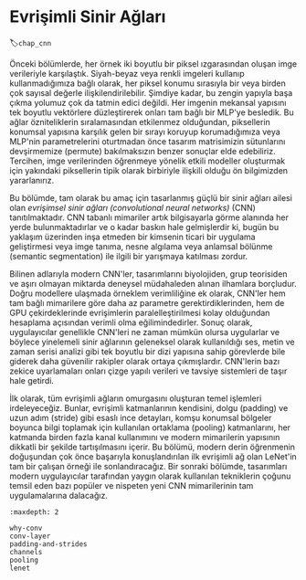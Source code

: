 # Evrişimli Sinir Ağları
:label:`chap_cnn`

Önceki bölümlerde, her örnek iki boyutlu bir piksel ızgarasından oluşan imge verileriyle karşılaştık. Siyah-beyaz veya renkli imgeleri kullanıp kullanmadığımıza bağlı olarak, her piksel konumu sırasıyla bir veya birden çok sayısal değerle ilişkilendirilebilir. Şimdiye kadar, bu zengin yapıyla başa çıkma yolumuz çok da tatmin edici değildi. Her imgenin mekansal yapısını tek boyutlu vektörlere düzleştirerek onları tam bağlı bir MLP'ye besledik. Bu ağlar özniteliklerin sıralamasından etkilenmez olduğundan, piksellerin konumsal yapısına karşılık gelen bir sırayı koruyup korumadığımıza veya MLP'nin parametrelerini oturtmadan önce tasarım matrisimizin sütunlarını devşirmemize (permute) bakılmaksızın benzer sonuçlar elde edebiliriz. Tercihen, imge verilerinden öğrenmeye yönelik etkili modeller oluşturmak için yakındaki piksellerin tipik olarak birbiriyle ilişkili olduğu ön bilgimizden yararlanırız.

Bu bölümde, tam olarak bu amaç için tasarlanmış güçlü bir sinir ağları ailesi olan *evrişimsel sinir ağları (convolutional neural networks)* (CNN) tanıtılmaktadır. CNN tabanlı mimariler artık bilgisayarla görme alanında her yerde bulunmaktadırlar ve o kadar baskın hale gelmişlerdir ki, bugün bu yaklaşım üzerinden inşa etmeden bir kimsenin ticari bir uygulama geliştirmesi veya imge tanıma, nesne algılama veya anlamsal bölünme (semantic segmentation) ile ilgili bir yarışmaya katılması zordur.

Bilinen adlarıyla modern CNN'ler, tasarımlarını biyolojiden, grup teorisiden ve aşırı olmayan miktarda deneysel müdahaleden alınan ilhamlara borçludur. Doğru modellere ulaşmada örneklem verimliliğine ek olarak, CNN'ler hem tam bağlı mimarilere göre daha az parametre gerektirdiklerinden, hem de GPU çekirdeklerinde evrişimlerin paralelleştirilmesi kolay olduğundan hesaplama açısından verimli olma eğilimindedirler. Sonuç olarak, uygulayıcılar genellikle CNN'leri ne zaman mümkün olursa uygularlar ve böylece yinelemeli sinir ağlarının geleneksel olarak kullanıldığı ses, metin ve zaman serisi analizi gibi tek boyutlu bir dizi yapısına sahip görevlerde bile giderek daha güvenilir rakipler olarak ortaya çıkmışlardır. CNN'lerin bazı zekice uyarlamaları onları çizge yapılı verileri ve tavsiye sistemleri de taşır hale getirdi.

İlk olarak, tüm evrişimli ağların omurgasını oluşturan temel işlemleri irdeleyeceğiz. Bunlar, evrişimli katmanlarının kendisini, dolgu (padding) ve uzun adım (stride) gibi esaslı ince detayları, komşu konumsal bölgeler boyunca bilgi toplamak için kullanılan ortaklama (pooling) katmanlarını, her katmanda birden fazla kanal kullanımını ve modern mimarilerin yapısının dikkatli bir şekilde tartışılmasını içerir. Bu bölümü, modern derin öğrenmenin doğuşundan çok önce başarıyla konuşlandırılan ilk evrişimli ağ olan LeNet'in tam bir çalışan örneği ile sonlandıracağız. Bir sonraki bölümde, tasarımları modern uygulayıcılar tarafından yaygın olarak kullanılan tekniklerin çoğunu temsil eden bazı popüler ve nispeten yeni CNN mimarilerinin tam uygulamalarına dalacağız.

```toc
:maxdepth: 2

why-conv
conv-layer
padding-and-strides
channels
pooling
lenet
```
